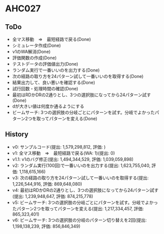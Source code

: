 # AHC027

## ToDo

- 全マス移動　⇒　最短経路で戻る(Done)
- シミュレータ作成(Done)
- v1のWA解消(Done)
- 評価関数の作成(Done)
- テストデータの評価値出力(Done)
- ランダム実行で一番いいのを出力する(Done)
- 次の経路の取り方を24パターン試して一番いいのを取得する(Done)
- 結果出力して、良い悪いを確認する(Done)
- 試行回数・処理時間の確認(Done)
- 最初はRDかDRの2通りとし、3つの選択肢になってから24パターン試す(Done)
- dが大きい値は何度か通るようにする
- ビームサーチ: 3つの選択肢の分岐ごとにパターンを試す。分岐でよかったパターン2つを取ってパターンを変える(Done)

## History

- v0: サンプルコード(提出: 1,579,298,812, 評価: )
- v1: 全マス移動　⇒　最短経路で戻る(WA: 1)(提出: 0)
- v1.1: v1のバグ修正(提出: 1,494,344,529, 評価: 1,039,059,898)
- v2: ランダム実行(100回)で一番いいのを出力する(提出: 1,623,755,040, 評価: 1,118,615,166)
- v3: 次の経路の取り方を24パターン試して一番いいのを取得する(提出: 1,226,544,916, 評価: 869,648,080)
- v4: 最初はRDかDRの2通りとし、3つの選択肢になってから24パターン試す(提出: 1,239,948,647, 評価: 874,215,778)
- v5: ビームサーチ: 3つの選択肢の分岐ごとにパターンを試す。分岐でよかったパターン2つを取ってパターンを変える(提出: 1,217,334,457, 評価: 865,323,401)
- v6: ビームサーチ: 3つの選択肢の分岐のパターン切り替えを2回(提出: 1,198,138,239, 評価: 856,846,349)